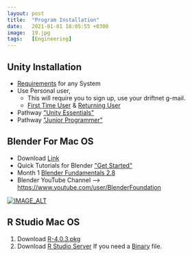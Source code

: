 ```yaml
---
layout: post
title:  "Program Installation"
date:   2021-01-01 18:05:55 +0300
image:  19.jpg
tags:   [Engineering]
---
```

## Unity Installation
- [Requirements](https://docs.unity3d.com/Manual/system-requirements.html) for any System
- Use Personal user,
  - This will require you to sign up, use your driftnet g-mail.
  - [First Time User](https://store.unity.com/download-nuo) & [Returning User](https://store.unity.com/download?ref=personal)
- Pathway ["Unity Essentials"](https://learn.unity.com/pathway/unity-essentials/?tab=skills)
- Pathway ["Junior Programmer"](https://learn.unity.com/pathway/junior-programmer/?tab=pathway_map)

## Blender For Mac OS
- Download [Link](https://www.blender.org/)
- Quick Tutorials for Blender ["Get Started"](https://cloud.blender.org/training/)
- Month 1 [Blender Fundamentals 2.8](https://youtube.com/playlist?list=PLa1F2ddGya_-UvuAqHAksYnB0qL9yWDO6)
- Blender YouTube Channel --> https://www.youtube.com/user/BlenderFoundation

[![IMAGE_ALT](https://img.youtube.com/vi/ZbvTS1pmN0s/0.jpg)](https://www.youtube.com/watch?v=ZbvTS1pmN0s)

## R Studio Mac OS
1. Download [R-4.0.3.pkg](https://cran.r-project.org/bin/macosx/R-4.0.3.pkg)
2. Download [R Studio Server](https://rstudio.com/products/rstudio/download-server/)
If you need a [Binary](https://cran.r-project.org/bin/macosx/) file.

[jekyll-docs]: https://jekyllrb.com/docs/home
[jekyll-gh]:   https://github.com/jekyll/jekyll
[jekyll-talk]: https://talk.jekyllrb.com/

